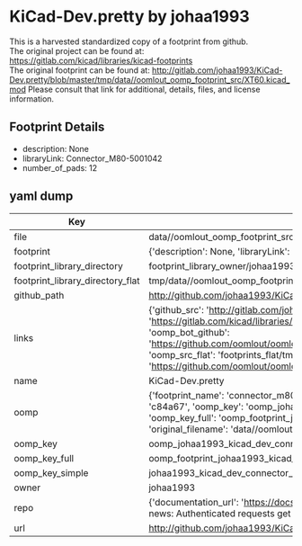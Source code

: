 # KiCad-Dev.pretty by johaa1993  
This is a harvested standardized copy of a footprint from github.  
The original project can be found at:  
https://gitlab.com/kicad/libraries/kicad-footprints  
The original footprint can be found at:
http://gitlab.com/johaa1993/KiCad-Dev.pretty/blob/master/tmp/data//oomlout_oomp_footprint_src/XT60.kicad_mod
Please consult that link for additional, details, files, and license information.  
## Footprint Details
* description: None  
* libraryLink: Connector_M80-5001042  
* number_of_pads: 12  
## yaml dump  
| Key | Value |  
| --- | --- |  
| file | data//oomlout_oomp_footprint_src/KiCad-Dev.pretty/Connector_M80-5001042.kicad_mod |  
| footprint | {'description': None, 'libraryLink': 'Connector_M80-5001042', 'number_of_pads': 12} |  
| footprint_library_directory | footprint_library_owner/johaa1993_KiCad-Dev.pretty |  
| footprint_library_directory_flat | tmp/data//oomlout_oomp_footprint_src/footprints_flat/johaa1993_kicad_dev_connector_m80_5001042/working |  
| github_path | http://github.com/johaa1993/KiCad-Dev.pretty/blob/master/tmp/data//oomlout_oomp_footprint_src/Connector_M80-5001042.kicad_mod |  
| links | {'github_src': 'http://gitlab.com/johaa1993/KiCad-Dev.pretty/blob/master/tmp/data//oomlout_oomp_footprint_src/XT60.kicad_mod', 'github_src_repo': 'https://gitlab.com/kicad/libraries/kicad-footprints', 'oomp_bot': 'tmp/data//oomlout_oomp_footprint_src/footprints/johaa1993_kicad_dev_connector_m80_5001042/working', 'oomp_bot_github': 'https://github.com/oomlout/oomlout_oomp_footprint_bot/tree/main/tmp/data//oomlout_oomp_footprint_src/footprints/johaa1993_kicad_dev_connector_m80_5001042/working', 'oomp_src_flat': 'footprints_flat/tmp/data//oomlout_oomp_footprint_src/footprints_flat/johaa1993_kicad_dev_connector_m80_5001042/working', 'oomp_src_flat_github': 'https://github.com/oomlout/oomlout_oomp_footprint_src/tree/main/tmp/data//oomlout_oomp_footprint_src/footprints_flat/johaa1993_kicad_dev_connector_m80_5001042/working'} |  
| name | KiCad-Dev.pretty |  
| oomp | {'footprint_name': 'connector_m80_5001042', 'library_name': 'kicad_dev', 'md5': 'c84a67ff936b97f0fe39c399a5c05298', 'md5_10': 'c84a67ff93', 'md5_5': 'c84a6', 'md5_6': 'c84a67', 'oomp_key': 'oomp_johaa1993_kicad_dev_connector_m80_5001042', 'oomp_key_extra': 'oomp_footprint_johaa1993_kicad_dev_connector_m80_5001042', 'oomp_key_full': 'oomp_footprint_johaa1993_kicad_dev_connector_m80_5001042_c84a67', 'oomp_key_simple': 'johaa1993_kicad_dev_connector_m80_5001042', 'original_filename': 'data//oomlout_oomp_footprint_src/KiCad-Dev.pretty/Connector_M80-5001042.kicad_mod', 'owner_name': 'johaa1993'} |  
| oomp_key | oomp_johaa1993_kicad_dev_connector_m80_5001042 |  
| oomp_key_full | oomp_footprint_johaa1993_kicad_dev_connector_m80_5001042 |  
| oomp_key_simple | johaa1993_kicad_dev_connector_m80_5001042 |  
| owner | johaa1993 |  
| repo | {'documentation_url': 'https://docs.github.com/rest/overview/resources-in-the-rest-api#rate-limiting', 'message': "API rate limit exceeded for 84.66.142.224. (But here's the good news: Authenticated requests get a higher rate limit. Check out the documentation for more details.)"} |  
| url | http://github.com/johaa1993/KiCad-Dev.pretty |  

